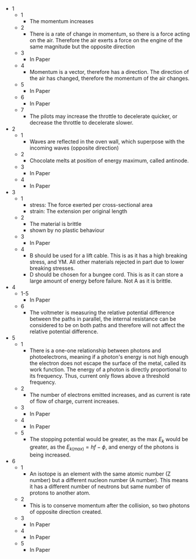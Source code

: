 - 1
	- 1
		- The momentum increases
	- 2
		- There is a rate of change in momentum, so there is a force acting on the air. Therefore the air exerts a force on the engine of the same magnitude but the opposite direction
	- 3
		- In Paper
	- 4
		- Momentum is a vector, therefore has a direction. The direction of the air has changed, therefore the momentum of the air changes.
	- 5
		- In Paper
	- 6
		- In Paper
	- 7
		- The pilots may increase the throttle to decelerate quicker, or decrease the throttle to decelerate slower.
- 2
	- 1
		- Waves are reflected in the oven wall, which superpose with the incoming waves (opposite direction)
	- 2
		- Chocolate melts at position of energy maximum, called antinode.
	- 3
		- In Paper
	- 4
		- In Paper
- 3
	- 1
		- stress: The force exerted per cross-sectional area
		- strain: The extension per original length
	- 2
		- The material is brittle
		- shown by no plastic behaviour
	- 3
		- In Paper
	- 4
		- B should be used for a lift cable. This is as it has a high breaking stress, and YM. All other materials rejected in part due to lower breaking stresses.
		- D should be chosen for a bungee cord. This is as it can store a large amount of energy before failure. Not A as it is brittle.
- 4
	- 1-5
		- In Paper
	- 6
		- The voltmeter is measuring the relative potential difference between the paths in parallel, the internal resistance can be considered to be on both paths and therefore will not affect the relative potential difference.
- 5
	- 1
		- There is a one-one relationship between photons and photoelectrons, meaning if a photon's energy is not high enough the electron does not escape the surface of the metal, called its work function. The energy of a photon is directly proportional to its frequency. Thus, current only flows above a threshold frequency.
	- 2
		- The number of electrons emitted increases, and as current is rate of flow of charge, current increases.
	- 3
		- In Paper
	- 4
		- In Paper
	- 5
		- The stopping potential would be greater, as the max $E_k$ would be greater, as the $E_{k(max)}=hf-\phi$, and energy of the photons is being increased.
- 6
	- 1
		- An isotope is an element with the same atomic number (Z number) but a different nucleon number (A number). This means it has a different number of neutrons but same number of protons to another atom.
	- 2
		- This is to conserve momentum after the collision, so two photons of opposite direction created.
	- 3
		- In Paper
	- 4
		- In Paper
	- 5
		- In Paper